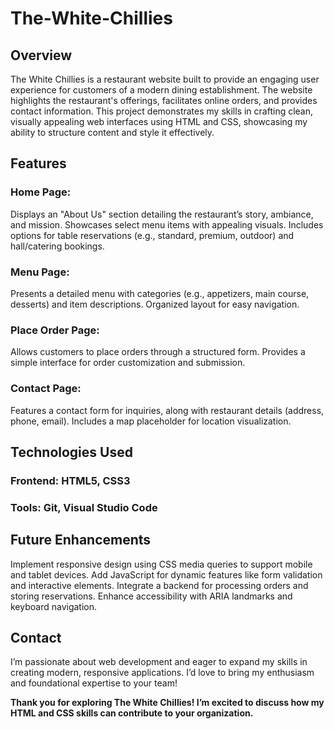 # The-White-Chillies

## Overview
The White Chillies is a restaurant website built to provide an engaging user experience for customers of a modern dining establishment. The website highlights the restaurant's offerings, facilitates online orders, and provides contact information. This project demonstrates my skills in crafting clean, visually appealing web interfaces using HTML and CSS, showcasing my ability to structure content and style it effectively.

## Features
### Home Page:
Displays an "About Us" section detailing the restaurant’s story, ambiance, and mission.
Showcases select menu items with appealing visuals.
Includes options for table reservations (e.g., standard, premium, outdoor) and hall/catering bookings.
### Menu Page:
Presents a detailed menu with categories (e.g., appetizers, main course, desserts) and item descriptions.
Organized layout for easy navigation.
### Place Order Page:
Allows customers to place orders through a structured form.
Provides a simple interface for order customization and submission.
### Contact Page:
Features a contact form for inquiries, along with restaurant details (address, phone, email).
Includes a map placeholder for location visualization.

## Technologies Used
### Frontend: HTML5, CSS3
### Tools: Git, Visual Studio Code

## Future Enhancements
Implement responsive design using CSS media queries to support mobile and tablet devices.
Add JavaScript for dynamic features like form validation and interactive elements.
Integrate a backend for processing orders and storing reservations.
Enhance accessibility with ARIA landmarks and keyboard navigation.

## Contact
I’m passionate about web development and eager to expand my skills in creating modern, responsive applications. I’d love to bring my enthusiasm and foundational expertise to your team!

**Thank you for exploring The White Chillies! I’m excited to discuss how my HTML and CSS skills can contribute to your organization.**
